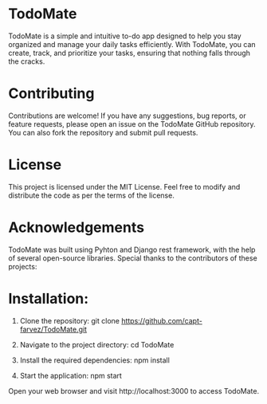 # TodoMate

TodoMate is a simple and intuitive to-do app designed to help you stay organized and manage your daily tasks efficiently. With TodoMate, you can create, track, and prioritize your tasks, ensuring that nothing falls through the cracks.

# Contributing

Contributions are welcome! If you have any suggestions, bug reports, or feature requests, please open an issue on the TodoMate GitHub repository. You can also fork the repository and submit pull requests.


# License

This project is licensed under the MIT License. Feel free to modify and distribute the code as per the terms of the license.

# Acknowledgements

TodoMate was built using Pyhton and Django rest framework, with the help of several open-source libraries. Special thanks to the contributors of these projects:


# Installation: 

1. Clone the repository:
git clone https://github.com/capt-farvez/TodoMate.git

2. Navigate to the project directory:
cd TodoMate

3. Install the required dependencies:
npm install

4. Start the application:
npm start

Open your web browser and visit http://localhost:3000 to access TodoMate.